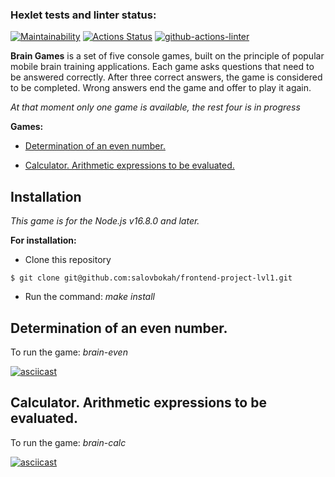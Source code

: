 ### Hexlet tests and linter status:
[![Maintainability](https://api.codeclimate.com/v1/badges/a99a88d28ad37a79dbf6/maintainability)](https://codeclimate.com/github/codeclimate/codeclimate/maintainability)
[![Actions Status](https://github.com/salovbokah/frontend-project-lvl1/workflows/hexlet-check/badge.svg)](https://github.com/salovbokah/frontend-project-lvl1/actions)
[![github-actions-linter](https://github.com/salovbokah/frontend-project-lvl1/actions/workflows/nodejs-ci.yml/badge.svg)](https://github.com/salovbokah/frontend-project-lvl1/actions/workflows/nodejs-ci.yml)

**Brain Games** is a set of five console games, built on the principle of popular mobile brain training applications. Each game asks questions that need to be answered correctly. After three correct answers, the game is considered to be completed. Wrong answers end the game and offer to play it again.

_At that moment only one game is available, the rest four is in progress_

**Games:**

- <a href="#brain-even">Determination of an even number.</a>

- <a href="brain-calc">Calculator. Arithmetic expressions to be evaluated.</a>

## Installation

_This game is for the Node.js v16.8.0 and later._

**For installation:**

- Clone this repository
```shell
$ git clone git@github.com:salovbokah/frontend-project-lvl1.git
```

- Run the command: _make install_

<div id="brain-even">
    <h2>Determination of an even number.</h2>
</div>

To run the game: _brain-even_

[![asciicast](https://asciinema.org/a/9hRiBN0RREppPzibLkL9RbuAt.svg)](https://asciinema.org/a/9hRiBN0RREppPzibLkL9RbuAt)

<div id="brain-calc">
    <h2>Calculator. Arithmetic expressions to be evaluated.</h2>

To run the game: _brain-calc_

[![asciicast](https://asciinema.org/a/1vlEtiN03IF7bp158ExU3Qy1h.svg)](https://asciinema.org/a/1vlEtiN03IF7bp158ExU3Qy1h)

